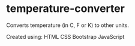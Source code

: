 # temperature-converter
Converts temperature (in C, F or K) to other units.


Created using:
HTML
CSS
Bootstrap
JavaScript
